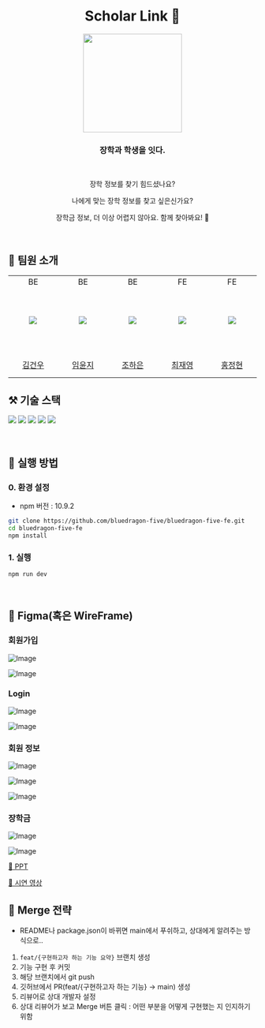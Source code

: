 <div align="center">
<h1> Scholar Link 🌟</h1>

<img src="https://github.com/user-attachments/assets/7f3ddbf8-b081-43ac-ba42-1764a5b10f72" height="200px" width="200px">

<h3> 장학과 학생을 잇다. </h3>

<br>

장학 정보를 찾기 힘드셨나요?

나에게 맞는 장학 정보를 찾고 싶은신가요?

장학금 정보, 더 이상 어렵지 않아요. 함께 찾아봐요! 🚀

</br>

</div>


## 👫 팀원 소개
<markdown-accessiblity-table data-catalyst=""><table>
  <tbody>
    <tr>
    <td align="center" width="130px">BE</td>
    <td align="center" width="130px">BE</td>
    <td align="center" width="130px">BE</td>
    <td align="center" width="130px">FE</td>
    <td align="center" width="130px">FE</td>
  </tr>
    <tr height="130px">
    <td align="center" width="130px">
      <a href="https://github.com/coli-geonwoo"><img src="https://avatars.githubusercontent.com/u/148152234?v=4" style="max-width: 100%;"></a>
    </td>
    <td align="center" width="130px">
      <a href="https://github.com/abt576"><img src="https://avatars.githubusercontent.com/u/149305937?v=4" style="max-width: 100%;"></a>
    </td>
    <td align="center" width="130px">
      <a href="https://github.com/haeun030"><img src="https://avatars.githubusercontent.com/u/123985801?v=4" style="max-width: 100%;"></a>
    </td>
    <td align="center" width="130px">
      <a href="https://github.com/Choi-JY1107"><img src="https://avatars.githubusercontent.com/u/52996979?v=4" style="max-width: 100%;"></a>
    </td>
<td align="center" width="130px">
      <a href="https://github.com/swjjeong"><img src="https://avatars.githubusercontent.com/u/144202747?v=4" style="max-width: 100%;"></a>
    </td>
  </tr>
  <tr height="50px">
    <td align="center" width="130px">
      <a href="https://github.com/coli-geonwoo">김건우</a>
    </td>
    <td align="center" width="130px">
      <a href="https://github.com/abt576">임윤지</a>
    </td>
    <td align="center" width="130px">
      <a href="https://github.com/haeun030">조하은</a>
    </td>
    <td align="center" width="130px">
      <a href="https://github.com/Choi-JY1107">최재영</a>
    </td>
    <td align="center" width="130px">
      <a href="https://github.com/swjjeong">홍정현</a>
    </td>
  </tr>
</tbody></table></markdown-accessiblity-table>

## ⚒️ 기술 스택
<p>
 <img src="https://img.shields.io/badge/JavaScript-F7DF1E?style=flat&logo=JavaScript&logoColor=black">
 <img src="https://img.shields.io/badge/React-61DAFB?style=flat&logo=React&logoColor=black">
 <img src="https://img.shields.io/badge/React Router-CA4245?style=flat&logo=React Router&logoColor=black">
 <img src="https://img.shields.io/badge/Vite-646CFF?style=flat&logo=Vite&logoColor=black">
 <img src="https://img.shields.io/badge/Vercel-000000?style=flat&logo=Vercel&logoColor=white">
</p>

<br>

## 🔡 실행 방법
### 0. 환경 설정

- npm 버전 : 10.9.2

```bash
git clone https://github.com/bluedragon-five/bluedragon-five-fe.git
cd bluedragon-five-fe
npm install
```

### 1. 실행

```bash
npm run dev
```

<br>

## 📜 Figma(혹은 WireFrame)

### 회원가입

![Image](https://github.com/user-attachments/assets/03fa8b24-ba50-420f-a9fb-6699766bf09d)

![Image](https://github.com/user-attachments/assets/20f3136f-36eb-4f1c-9555-eefd5323b866)

### Login

![Image](https://github.com/user-attachments/assets/c6ccf1fd-e8ec-4d03-911d-aa709d63541a)

![Image](https://github.com/user-attachments/assets/0cc98bc1-8821-485f-a273-0668c641ef3b)

### 회원 정보

![Image](https://github.com/user-attachments/assets/3828c46f-2338-40a2-b3cd-14d44115f568)

![Image](https://github.com/user-attachments/assets/d1c37a89-ec51-46f5-aa7a-f5de9f33f01b)

![Image](https://github.com/user-attachments/assets/15927951-5a6d-47fb-a52e-ace8019d06b4)


### 장학금

![Image](https://github.com/user-attachments/assets/359904a2-d16e-41ad-aa59-a9a86e7d2a2f)

![Image](https://github.com/user-attachments/assets/81188137-cbc7-4f42-a402-41fb02f49e3c)


[🔗 PPT](https://www.miricanvas.com/ko/v/147p5wr)

[🔗 시연 영상](https://www.youtube.com/watch?v=n_Jucu-UgRU)

## 🎋 Merge 전략
- README나 package.json이 바뀌면 main에서 푸쉬하고, 상대에게 알려주는 방식으로..

1. `feat/{구현하고자 하는 기능 요약}` 브랜치 생성 
2. 기능 구현 후 커밋
3. 해당 브랜치에서 git push
4. 깃허브에서 PR(feat/{구현하고자 하는 기능} -> main) 생성
5. 리뷰어로 상대 개발자 설정
6. 상대 리뷰어가 보고 Merge 버튼 클릭 : 어떤 부분을 어떻게 구현했는 지 인지하기 위함